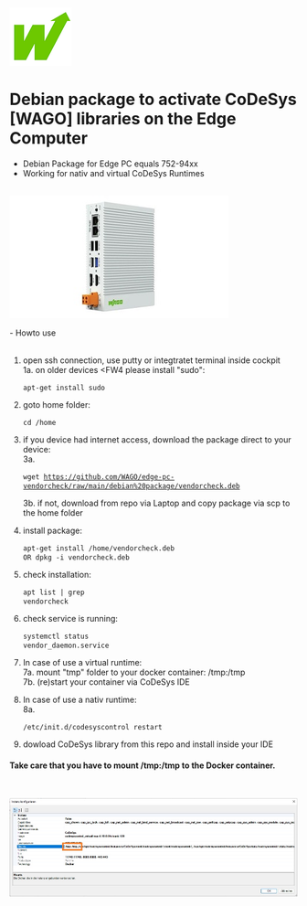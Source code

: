 <p align="left">
<img src="images/wago.png"
     alt="wago logo"
     title="wago logo"/>

# Debian package to activate CoDeSys [WAGO] libraries on the Edge Computer
- Debian Package for Edge PC equals 752-94xx<br>
- Working for nativ and virtual CoDeSys Runtimes<br><br>

</p>
<p align="left">
<img src="images/Edge-PC.jpg"
     alt="Edge-PC"
     title="Edge-PC"/>
</p>
- Howto use<br><br>

1.  open ssh connection, use putty or integtratet terminal inside cockpit<br>
1a. on older devices <FW4 please install "sudo":<pre><code>apt-get install sudo</code></pre>
2.  goto home folder: <pre><code>cd /home</code></pre>
3.  if you device had internet access, download the package direct to your device:<br>
3a. <pre><code>wget https://github.com/WAGO/edge-pc-vendorcheck/raw/main/debian%20package/vendorcheck.deb</code></pre>
3b. if not, download from repo via Laptop and copy package via scp to the home folder<br>
4.  install package: <pre><code>apt-get install /home/vendorcheck.deb  OR  dpkg -i vendorcheck.deb</code></pre>
5.  check installation: <pre><code>apt list | grep vendorcheck</code></pre>
6.  check service is running: <pre><code>systemctl status vendor_daemon.service</code></pre>

7. In case of use a virtual runtime:<br>
7a.  mount "tmp" folder to your docker container: /tmp:/tmp<br>
7b.  (re)start your container via CoDeSys IDE<br>
8. In case of use a nativ runtime:<br>
8a. <pre><code>/etc/init.d/codesyscontrol restart</code></pre>
9.  dowload CoDeSys library from this repo and install inside your IDE<br>

<H4>Take care that you have to mount /tmp:/tmp to the Docker container.</H4>
<br>
</p>
<p align="left">
<img src="images/CAA.jpg"
     alt="CAA"
     title="CAA"/>
</p>

